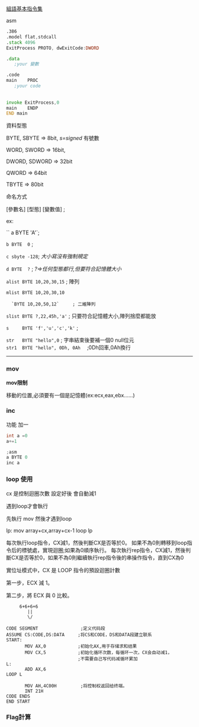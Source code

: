[組語基本指令集](https://zh.wikibooks.org/wiki/X86%E7%B5%84%E5%90%88%E8%AA%9E%E8%A8%80/%E5%9F%BA%E6%9C%AC%E6%8C%87%E4%BB%A4%E9%9B%86)

asm 
```asm
.386
.model flat,stdcall
.stack 4096
ExitProcess PROTO, dwExitCode:DWORD

.data
   ;your 變數

.code
main    PROC
   ;your code
    
    
invoke ExitProcess,0
main    ENDP
END main
```



資料型態

BYTE,  SBYTE       => 8bit,  *s=signed* 有號數

WORD,  SWORD       => 16bit, 

DWORD, SDWORD      => 32bit

QWORD              => 64bit

TBYTE              => 80bit

命名方式

[參數名] [型態] [變數值] ;

ex:

`` a BYTE 'A'`;

`b BYTE  0` ;

`c sbyte -128`; *大小寫沒有強制規定*  

`d BYTE  ?` ;  *?=>任何型態都行,但要符合記憶體大小*

`alist BYTE 10,20,30,15`     ; 陣列

`mlist BYTE 10,20,30,10`

      `BYTE 10,20,50,12`     ; 二維陣列

`slist BYTE ?,22,45h,'a'`    ; 只要符合記憶體大小,陣列捨麼都能放

`s     BYTE 'f','u','c','k'` ; 

`str   BYTE "hello",0` ; 字串結束後要補一個0 null位元
<br>
`str1  BYTE "hello", 0Dh, 0Ah` 　;0Dh回車,0Ah換行

------

### mov

**mov限制**

移動的位置,必須要有一個是記憶體(ex:ecx,eax,ebx......)


###  inc
功能 加一

```c
int a =0
a+=1
```

```c
;asm
a BYTE 0
inc a
```

### loop 使用

cx 是控制迴圈次數 設定好後 會自動減1 

遇到loop才會執行

先執行 mov
然後才遇到loop

lp:
    mov array+cx,array+cx-1
    loop lp

每次執行loop指令，CX減1，然後判斷CX是否等於0。 如果不為0則轉移到loop指令后的標號處，實現迴圈;如果為0順序執行。
每次執行rep指令，CX減1，然後判斷CX是否等於0，如果不為0則繼續執行rep指令後的串操作指令，直到CX為0

實位址模式中，CX 是 LOOP 指令的預設迴圈計數

第一步，ECX 減 1。

第二步，將 ECX 與 0 比較。

         6+6+6+6
            ||
            \/
```
CODE SEGMENT				;定义代码段
ASSUME CS:CODE,DS:DATA     ;将CS和CODE，DS和DATA段建立联系
START: 
       MOV AX,0            ;初始化AX,用于存储求和结果
       MOV CX,5            ;初始化循环次数，每循环一次，CX会自动减1，
                           ;不需要自己写代码减循环累加       
L:
       ADD AX,6
LOOP L
 
       MOV AH,4C00H         ;将控制权返回给终端。
       INT 21H
CODE ENDS
END START
 ```

### Flag計算

